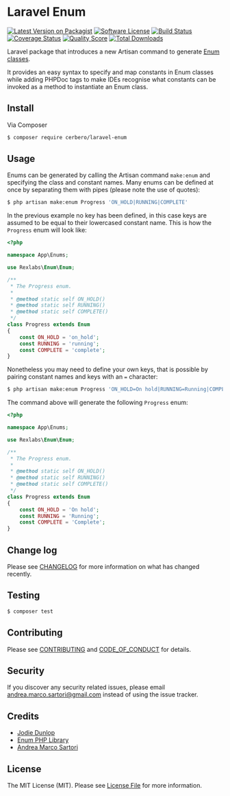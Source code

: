 # Laravel Enum

[![Latest Version on Packagist][ico-version]][link-packagist]
[![Software License][ico-license]](LICENSE.md)
[![Build Status][ico-travis]][link-travis]
[![Coverage Status][ico-scrutinizer]][link-scrutinizer]
[![Quality Score][ico-code-quality]][link-code-quality]
[![Total Downloads][ico-downloads]][link-downloads]

Laravel package that introduces a new Artisan command to generate [Enum classes][link-enum].

It provides an easy syntax to specify and map constants in Enum classes while adding PHPDoc tags to make IDEs recognise what constants can be invoked as a method to instantiate an Enum class.


## Install

Via Composer

``` bash
$ composer require cerbero/laravel-enum
```


## Usage

Enums can be generated by calling the Artisan command `make:enum` and specifying the class and constant names. Many enums can be defined at once by separating them with pipes (please note the use of quotes):

``` bash
$ php artisan make:enum Progress 'ON_HOLD|RUNNING|COMPLETE'
```

In the previous example no key has been defined, in this case keys are assumed to be equal to their lowercased constant name. This is how the `Progress` enum will look like:

``` php
<?php

namespace App\Enums;

use Rexlabs\Enum\Enum;

/**
 * The Progress enum.
 *
 * @method static self ON_HOLD()
 * @method static self RUNNING()
 * @method static self COMPLETE()
 */
class Progress extends Enum
{
    const ON_HOLD = 'on_hold';
    const RUNNING = 'running';
    const COMPLETE = 'complete';
}
```

Nonetheless you may need to define your own keys, that is possible by pairing constant names and keys with an `=` character:

``` bash
$ php artisan make:enum Progress 'ON_HOLD=On hold|RUNNING=Running|COMPLETE=Complete'
```

The command above will generate the following `Progress` enum:

``` php
<?php

namespace App\Enums;

use Rexlabs\Enum\Enum;

/**
 * The Progress enum.
 *
 * @method static self ON_HOLD()
 * @method static self RUNNING()
 * @method static self COMPLETE()
 */
class Progress extends Enum
{
    const ON_HOLD = 'On hold';
    const RUNNING = 'Running';
    const COMPLETE = 'Complete';
}
```


## Change log

Please see [CHANGELOG](CHANGELOG.md) for more information on what has changed recently.


## Testing

``` bash
$ composer test
```


## Contributing

Please see [CONTRIBUTING](CONTRIBUTING.md) and [CODE_OF_CONDUCT](CODE_OF_CONDUCT.md) for details.


## Security

If you discover any security related issues, please email andrea.marco.sartori@gmail.com instead of using the issue tracker.


## Credits

- [Jodie Dunlop][link-jodie]
- [Enum PHP Library][link-enum]
- [Andrea Marco Sartori][link-author]


## License

The MIT License (MIT). Please see [License File](LICENSE.md) for more information.

[ico-version]: https://img.shields.io/packagist/v/cerbero/laravel-enum.svg?style=flat-square
[ico-license]: https://img.shields.io/badge/license-MIT-brightgreen.svg?style=flat-square
[ico-travis]: https://img.shields.io/travis/cerbero90/laravel-enum/master.svg?style=flat-square
[ico-scrutinizer]: https://img.shields.io/scrutinizer/coverage/g/cerbero90/laravel-enum.svg?style=flat-square
[ico-code-quality]: https://img.shields.io/scrutinizer/g/cerbero90/laravel-enum.svg?style=flat-square
[ico-downloads]: https://img.shields.io/packagist/dt/cerbero/laravel-enum.svg?style=flat-square

[link-packagist]: https://packagist.org/packages/cerbero/laravel-enum
[link-travis]: https://travis-ci.org/cerbero90/laravel-enum
[link-scrutinizer]: https://scrutinizer-ci.com/g/cerbero90/laravel-enum/code-structure
[link-code-quality]: https://scrutinizer-ci.com/g/cerbero90/laravel-enum
[link-downloads]: https://packagist.org/packages/cerbero/laravel-enum
[link-jodie]: https://github.com/jodiedunlop
[link-enum]: https://github.com/rexlabsio/enum-php
[link-author]: https://github.com/cerbero90
